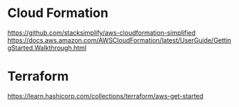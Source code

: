 # Cloud Formation
https://github.com/stacksimplify/aws-cloudformation-simplified
https://docs.aws.amazon.com/AWSCloudFormation/latest/UserGuide/GettingStarted.Walkthrough.html

# Terraform
https://learn.hashicorp.com/collections/terraform/aws-get-started  
